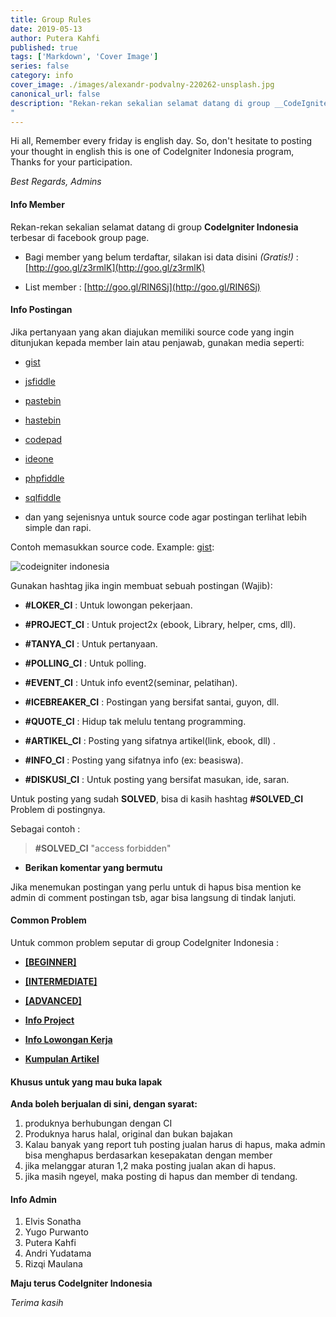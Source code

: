 ```yaml
---
title: Group Rules
date: 2019-05-13
author: Putera Kahfi
published: true
tags: ['Markdown', 'Cover Image']
series: false
category: info
cover_image: ./images/alexandr-podvalny-220262-unsplash.jpg
canonical_url: false
description: "Rekan-rekan sekalian selamat datang di group __CodeIgniter Indonesia__ terbesar di facebook group page.
"
---
```


Hi all, Remember every friday is english day. So, don't hesitate to posting your thought in english this is one of CodeIgniter Indonesia program, Thanks for your participation.

  

_Best Regards, Admins_

  
  
  
  

#### Info Member

Rekan-rekan sekalian selamat datang di group __CodeIgniter Indonesia__ terbesar di facebook group page.

  

- Bagi member yang belum terdaftar, silakan isi data disini _(Gratis!)_ : [http://goo.gl/z3rmlK](http://goo.gl/z3rmlK)

- List member : [http://goo.gl/RIN6Sj](http://goo.gl/RIN6Sj)

  
  

#### Info Postingan

Jika pertanyaan yang akan diajukan memiliki source code yang ingin ditunjukan kepada member lain atau penjawab, gunakan media seperti:

  

-  [gist](https://gist.github.com)

-  [jsfiddle](https://jsfiddle.net/)

-  [pastebin](http://pastebin.com/)

-  [hastebin](http://hastebin.com/)

-  [codepad](http://codepad.org/)

-  [ideone](http://ideone.com/)

-  [phpfiddle](http://phpfiddle.org/)

-  [sqlfiddle](http://sqlfiddle.com/)

- dan yang sejenisnya untuk source code agar postingan terlihat lebih simple dan rapi.

  

Contoh memasukkan source code. Example: [gist](https://gist.github.com):

  
  

![codeigniter indonesia](https://lh3.googleusercontent.com/-XUPWeP_fOSE/Vjoe6d8jkdI/AAAAAAAAA-s/kD690H8zM-4/w894-h594-no/best_ASK_coding.gif)

  
  

Gunakan hashtag jika ingin membuat sebuah postingan (Wajib):

  

-  __#‎LOKER_CI‬__ : Untuk lowongan pekerjaan.

-  __#‎PROJECT_CI‬__ : Untuk project2x (ebook, Library, helper, cms, dll).

-  __#‎TANYA_CI‬__ : Untuk pertanyaan.

-  __#‎POLLING_CI‬__ : Untuk polling.

-  __#‎EVENT_CI‬__ : Untuk info event2(seminar, pelatihan).

-  __#‎ICEBREAKER_CI‬__ : Postingan yang bersifat santai, guyon, dll.

-  __#‎QUOTE_CI‬__ : Hidup tak melulu tentang programming.

-  __#‎ARTIKEL_CI‬__ : Posting yang sifatnya artikel(link, ebook, dll) .

-  __#INFO_CI__ : Posting yang sifatnya info (ex: beasiswa).

-  __#‎DISKUSI_CI‬__ : Untuk posting yang bersifat masukan, ide, saran.

  

Untuk posting yang sudah __SOLVED__, bisa di kasih hashtag ‪__#‎SOLVED_CI‬__ Problem di postingnya.

  

Sebagai contoh :

> __#SOLVED_CI__ "access forbidden"

  

-  __Berikan komentar yang bermutu__

 
Jika menemukan postingan yang perlu untuk di hapus bisa mention ke admin di comment postingan tsb, agar bisa langsung di tindak lanjuti.

 
  
  
  

#### Common Problem

Untuk common problem seputar di group CodeIgniter Indonesia :

  

-  [__[BEGINNER]__](https://www.facebook.com/notes/codeigniter-indonesia/beginner-solved-ci-common-problems/10152089424375337)

-  [__[INTERMEDIATE]__](https://www.facebook.com/notes/codeigniter-indonesia/intermediate-solved-ci-common-problems/10152092948650337)

-  [__[ADVANCED]__](https://www.facebook.com/notes/codeigniter-indonesia/advanced-solved-ci-common-problems/10152092943165337)

-  [__Info Project__](https://www.facebook.com/notes/codeigniter-indonesia/member-project-lists/10152093407870337)

-  [__Info Lowongan Kerja__](https://www.facebook.com/groups/codeigniter.id/permalink/10152144842570337/)

-  [__Kumpulan Artikel__](https://www.facebook.com/groups/codeigniter.id/permalink/10152161288245337/)

  
  
#### Khusus untuk yang mau buka lapak

**Anda boleh berjualan di sini, dengan syarat:**

1. produknya berhubungan dengan CI
2. Produknya harus halal, original dan bukan bajakan
3. Kalau banyak yang report tuh posting jualan harus di hapus, maka admin bisa menghapus berdasarkan kesepakatan dengan member
4. jika melanggar aturan 1,2 maka posting jualan akan di hapus.
5. jika masih ngeyel, maka posting di hapus dan member di tendang.

  
 

#### Info Admin

1. Elvis Sonatha
2. Yugo Purwanto
3. Putera Kahfi
4. Andri Yudatama
5. Rizqi Maulana

__Maju terus CodeIgniter Indonesia__

  
_Terima kasih_